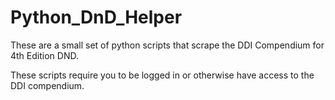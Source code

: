 # Python_DnD_Helper

These are a small set of python scripts that scrape the DDI Compendium for 4th Edition DND.

These scripts require you to be logged in or otherwise have access to the DDI compendium.